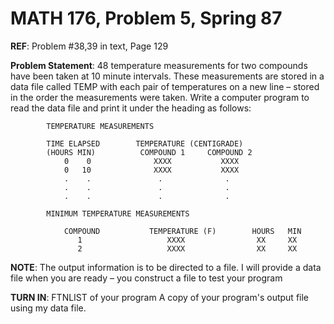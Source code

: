 # MATH 176, Problem 5, Spring 87

**REF**: Problem #38,39 in text, Page 129

**Problem Statement**: 48 temperature measurements for two compounds have
                       been taken at 10 minute intervals. These measurements
                       are stored in a data file called TEMP with each pair
                       of temperatures on a new line – stored in the order
                       the measurements were taken. Write a computer program
                       to read the data file and print it under the heading
                       as follows:

```
        TEMPERATURE MEASUREMENTS

        TIME ELAPSED        TEMPERATURE (CENTIGRADE)
        (HOURS MIN)          COMPOUND 1     COMPOUND 2
            0    0              XXXX           XXXX
            0   10              XXXX           XXXX
            .    .               .              .
            .    .               .              .
            .    .               .              .

        MINIMUM TEMPERATURE MEASUREMENTS

            COMPOUND           TEMPERATURE (F)        HOURS   MIN
               1                   XXXX                XX     XX
               2                   XXXX                XX     XX
```

**NOTE**: The output information is to be directed to a file.
          I will provide a data file when you are ready – you construct
          a file to test your program

**TURN IN**: FTNLIST of your program
             A copy of your program's output file using my data file.
